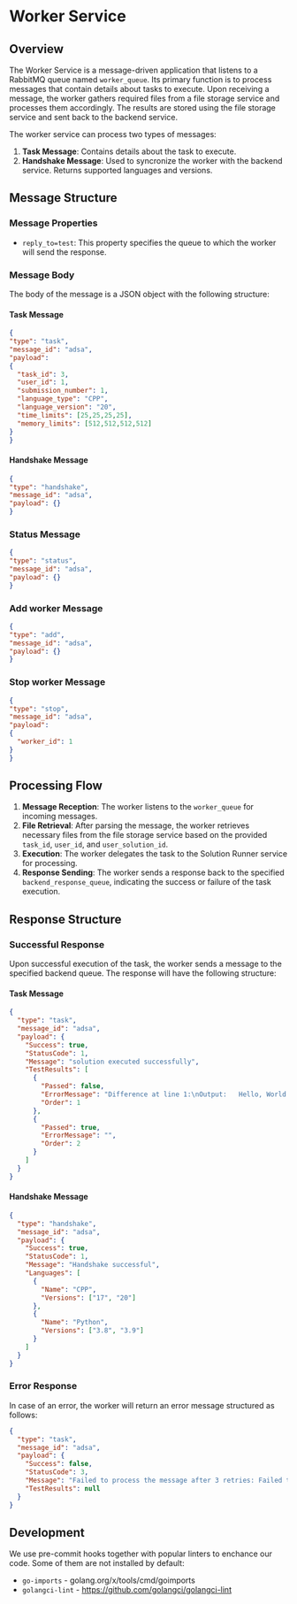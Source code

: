 # Worker Service

## Overview

The Worker Service is a message-driven application that listens to a RabbitMQ queue named `worker_queue`. Its primary function is to process messages that contain details about tasks to execute. Upon receiving a message, the worker gathers required files from a file storage service and processes them accordingly. The results are stored using the file storage service and sent back to the backend service.

The worker service can process two types of messages:
1. **Task Message**: Contains details about the task to execute.
2. **Handshake Message**: Used to syncronize the worker with the backend service. Returns supported languages and versions.

## Message Structure

### Message Properties

- `reply_to=test`: This property specifies the queue to which the worker will send the response.

### Message Body

The body of the message is a JSON object with the following structure:


#### Task Message
```json
{
"type": "task",
"message_id": "adsa",
"payload":
{
  "task_id": 3,
  "user_id": 1,
  "submission_number": 1,
  "language_type": "CPP",
  "language_version": "20",
  "time_limits": [25,25,25,25],
  "memory_limits": [512,512,512,512]
}
}
```
#### Handshake Message
```json
{
"type": "handshake",
"message_id": "adsa",
"payload": {}
}
```

### Status Message
```json
{
"type": "status",
"message_id": "adsa",
"payload": {}
}
```

### Add worker Message
```json
{
"type": "add",
"message_id": "adsa",
"payload": {}
}
```
### Stop worker Message
```json
{
"type": "stop",
"message_id": "adsa",
"payload":
{
  "worker_id": 1
}
}
```




## Processing Flow

1. **Message Reception**: The worker listens to the `worker_queue` for incoming messages.
2. **File Retrieval**: After parsing the message, the worker retrieves necessary files from the file storage service based on the provided `task_id`, `user_id`, and `user_solution_id`.
3. **Execution**: The worker delegates the task to the Solution Runner service for processing.
4. **Response Sending**: The worker sends a response back to the specified `backend_response_queue`, indicating the success or failure of the task execution.

## Response Structure

### Successful Response

Upon successful execution of the task, the worker sends a message to the specified backend queue. The response will have the following structure:

#### Task Message
```json
{
  "type": "task",
  "message_id": "adsa",
  "payload": {
    "Success": true,
    "StatusCode": 1,
    "Message": "solution executed successfully",
    "TestResults": [
      {
        "Passed": false,
        "ErrorMessage": "Difference at line 1:\nOutput:   Hello, World!\nExpected: Hello World!\n\n",
        "Order": 1
      },
      {
        "Passed": true,
        "ErrorMessage": "",
        "Order": 2
      }
    ]
  }
}
```

#### Handshake Message
```json
{
  "type": "handshake",
  "message_id": "adsa",
  "payload": {
    "Success": true,
    "StatusCode": 1,
    "Message": "Handshake successful",
    "Languages": [
      {
        "Name": "CPP",
        "Versions": ["17", "20"]
      },
      {
        "Name": "Python",
        "Versions": ["3.8", "3.9"]
      }
    ]
  }
}
```

### Error Response

In case of an error, the worker will return an error message structured as follows:

```json
{
  "type": "task",
  "message_id": "adsa",
  "payload": {
    "Success": false,
    "StatusCode": 3,
    "Message": "Failed to process the message after 3 retries: Failed to retrieve solution package: solution file does not exist for user 1, submission 1 of task 123",
    "TestResults": null
  }
}
```

## Development

We use pre-commit hooks together with popular linters to enchance our code. Some of them are not installed by default:

- `go-imports` - golang.org/x/tools/cmd/goimports
- `golangci-lint` - https://github.com/golangci/golangci-lint
